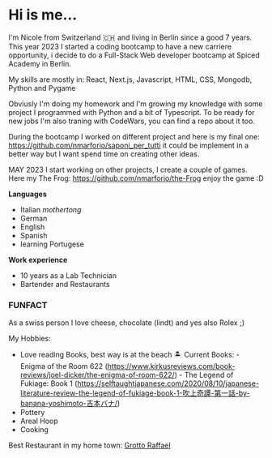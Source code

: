 
# Hi is me...

I'm Nicole from Switzerland 🇨🇭 and living in Berlin since a good 7 years.
This year 2023 I started a coding bootcamp to have a new carriere opportunity, i decide to do a Full-Stack Web developer bootcamp at Spiced Academy in Berlin.

My skills are mostly in:
React, Next.js, Javascript, HTML, CSS, Mongodb, Python and Pygame

Obviusly I'm doing my homework and I'm growing my knowledge with some project I programmed with Python and a bit of Typescript.
To be ready for new jobs I'm also traning with CodeWars, you can find a repo about it too.

During the bootcamp I worked on different project and here is my final one:
https://github.com/nmarforio/saponi_per_tutti
it could be implement in a better way but I want spend time on creating other ideas.

MAY 2023
I start working on other projects, I create a couple of games. Here my The Frog:
https://github.com/nmarforio/the-Frog 
enjoy the game :D

**Languages**
- Italian _mothertong_
- German
- English
- Spanish
- learning Portugese

**Work experience**
- 10 years as a Lab Technician
- Bartender and Restaurants


### FUNFACT

As a swiss person I love cheese, chocolate (lindt) and yes also Rolex ;)



My Hobbies:
- Love reading Books, best way is at the beach 🏝️ Current Books:
      - Enigma of the Room 622 (https://www.kirkusreviews.com/book-reviews/joel-dicker/the-enigma-of-room-622/)
      - The Legend of Fukiage: Book 1 (https://selftaughtjapanese.com/2020/08/10/japanese-literature-review-the-legend-of-fukiage-book-1-吹上奇譚-第一話-by-banana-yoshimoto-吉本バナ/)
- Pottery
- Areal Hoop
- Cooking


Best Restaurant in my home town:
[Grotto Raffael](https://grottoraffael.ch/)





